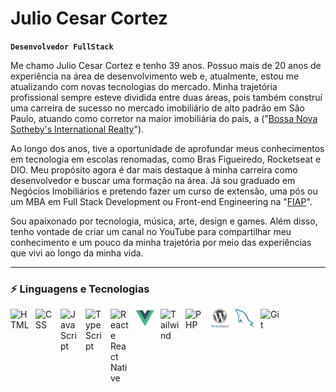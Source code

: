 # Julio Cesar Cortez 

**`Desenvolvedor FullStack`**

Me chamo Julio Cesar Cortez e tenho 39 anos. Possuo mais de 20 anos de experiência na área de desenvolvimento web e, atualmente, estou me atualizando com novas tecnologias do mercado. Minha trajetória profissional sempre esteve dividida entre duas áreas, pois também construí uma carreira de sucesso no mercado imobiliário de alto padrão em São Paulo, atuando como corretor na maior imobiliária do país, a ("[Bossa Nova Sotheby's International Realty](https://www.bnsir.com.br/)").

Ao longo dos anos, tive a oportunidade de aprofundar meus conhecimentos em tecnologia em escolas renomadas, como Bras Figueiredo, Rocketseat e DIO. Meu propósito agora é dar mais destaque à minha carreira como desenvolvedor e buscar uma formação na área. Já sou graduado em Negócios Imobiliários e pretendo fazer um curso de extensão, uma pós ou um MBA em Full Stack Development ou Front-end Engineering na "[FIAP](https://postech.fiap.com.br/)".

Sou apaixonado por tecnologia, música, arte, design e games. Além disso, tenho vontade de criar um canal no YouTube para compartilhar meu conhecimento e um pouco da minha trajetória por meio das experiências que vivi ao longo da minha vida.



---

### ⚡ Linguagens e Tecnologias

<img 
    align="left" 
    alt="HTML"
    title="HTML" 
    width="30px" 
    style="padding-right: 10px;" 
    src="https://cdn.jsdelivr.net/gh/devicons/devicon@latest/icons/html5/html5-original.svg" 
/>
<img 
    align="left" 
    alt="CSS" 
    title="CSS"
    width="30px" 
    style="padding-right: 10px;" 
    src="https://cdn.jsdelivr.net/gh/devicons/devicon@latest/icons/css3/css3-original.svg" 
/>
<img 
    align="left" 
    alt="JavaScript" 
    title="JavaScript"
    width="30px" 
    style="padding-right: 10px;" 
    src="https://cdn.jsdelivr.net/gh/devicons/devicon@latest/icons/javascript/javascript-original.svg" 
/>
<img 
    align="left" 
    alt="TypeScript"
    title="TypeScript" 
    width="30px" 
    style="padding-right: 10px;" 
    src="https://cdn.jsdelivr.net/gh/devicons/devicon@latest/icons/typescript/typescript-original.svg" 
/>
<img 
    align="left" 
    alt="React e React Native"
    title="React e React Native" 
    width="30px" 
    style="padding-right: 10px;" 
    src="https://cdn.jsdelivr.net/gh/devicons/devicon@latest/icons/react/react-original.svg" 
/>

<img 
    align="left" 
    alt="Vue.JS"
    title="Vue.JS" 
    width="30px" 
    style="padding-right: 10px;" 
    src="https://github.com/devicons/devicon/blob/master/icons/vuejs/vuejs-original.svg" 
/>

<img 
    align="left" 
    alt="Tailwind" 
    title="Tailwind"
    width="30px" 
    style="padding-right: 10px;" 
    src="https://cdn.jsdelivr.net/gh/devicons/devicon@latest/icons/tailwindcss/tailwindcss-original.svg" 
/>

<img 
    align="left" 
    alt="PHP" 
    title="PHP"
    width="30px" 
    style="padding-right: 10px;" 
    src="https://cdn.jsdelivr.net/gh/devicons/devicon@latest/icons/php/php-original.svg" 
/>

<img 
    align="left" 
    alt="Wordpress"
    title="Wordpress" 
    width="30px" 
    style="padding-right: 10px;" 
    src="https://github.com/devicons/devicon/blob/master/icons/wordpress/wordpress-original.svg" 
/>

<img 
    align="left" 
    alt="MySQL"
    title="MySQL" 
    width="30px" 
    style="padding-right: 10px;" 
    src="https://github.com/devicons/devicon/blob/master/icons/mysql/mysql-original.svg" 
/>

<img 
    align="left" 
    alt="Git" 
    title="Git"
    width="30px" 
    style="padding-right: 10px;" 
    src="https://cdn.jsdelivr.net/gh/devicons/devicon@latest/icons/git/git-original.svg" 
/>


<br/>


<!--
**juliocesarcortez/juliocesarcortez** is a ✨ _special_ ✨ repository because its `README.md` (this file) appears on your GitHub profile.

Here are some ideas to get you started:

- 🔭 I’m currently working on ...
- 🌱 I’m currently learning ...
- 👯 I’m looking to collaborate on ...
- 🤔 I’m looking for help with ...
- 💬 Ask me about ...
- 📫 How to reach me: ...
- 😄 Pronouns: ...
- ⚡ Fun fact: ...
-->
